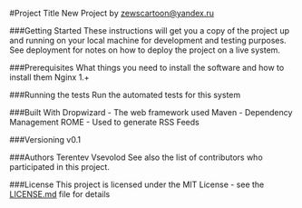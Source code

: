 #Project Title
New Project by zewscartoon@yandex.ru

###Getting Started
These instructions will get you a copy of the project up and running on your local machine for development and testing purposes. See deployment for notes on how to deploy the project on a live system.

###Prerequisites
What things you need to install the software and how to install them
Nginx 1.+

###Running the tests
Run the automated tests for this system

###Built With
Dropwizard - The web framework used
Maven - Dependency Management
ROME - Used to generate RSS Feeds

###Versioning
v0.1

###Authors
Terentev Vsevolod
See also the list of contributors who participated in this project.

###License
This project is licensed under the MIT License - see the [LICENSE.md](https://github.com/JuliaLang/julia/blob/master/LICENSE.md) file for details
